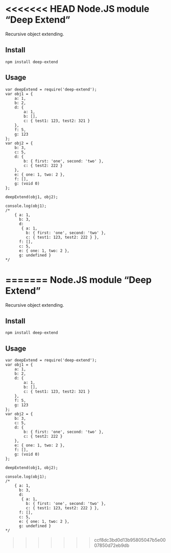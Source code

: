 <<<<<<< HEAD
Node.JS module “Deep Extend”
============================

Recursive object extending.

Install
-----

    npm install deep-extend

Usage
-----

    var deepExtend = require('deep-extend');
    var obj1 = {
        a: 1,
        b: 2,
        d: {
            a: 1,
            b: [],
            c: { test1: 123, test2: 321 }
        },
        f: 5,
        g: 123
    };
    var obj2 = {
        b: 3,
        c: 5,
        d: {
            b: { first: 'one', second: 'two' },
            c: { test2: 222 }
        },
        e: { one: 1, two: 2 },
        f: [],
        g: (void 0)
    };

    deepExtend(obj1, obj2);

    console.log(obj1);
    /*
        { a: 1,
          b: 3,
          d:
           { a: 1,
             b: { first: 'one', second: 'two' },
             c: { test1: 123, test2: 222 } },
          f: [],
          c: 5,
          e: { one: 1, two: 2 },
          g: undefined }
    */
=======
Node.JS module “Deep Extend”
============================

Recursive object extending.

Install
-----

    npm install deep-extend

Usage
-----

    var deepExtend = require('deep-extend');
    var obj1 = {
        a: 1,
        b: 2,
        d: {
            a: 1,
            b: [],
            c: { test1: 123, test2: 321 }
        },
        f: 5,
        g: 123
    };
    var obj2 = {
        b: 3,
        c: 5,
        d: {
            b: { first: 'one', second: 'two' },
            c: { test2: 222 }
        },
        e: { one: 1, two: 2 },
        f: [],
        g: (void 0)
    };

    deepExtend(obj1, obj2);

    console.log(obj1);
    /*
        { a: 1,
          b: 3,
          d:
           { a: 1,
             b: { first: 'one', second: 'two' },
             c: { test1: 123, test2: 222 } },
          f: [],
          c: 5,
          e: { one: 1, two: 2 },
          g: undefined }
    */
>>>>>>> ccf8dc3bd0d13b95805047b5e0007850d72eb9db
